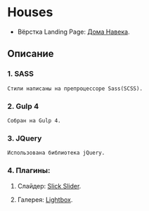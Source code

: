 # Houses
- Вёрстка Landing Page: [Дома Навека](https://dmitriywolf.github.io/works/houses/).

## Описание

### 1. SASS
	Стили написаны на препроцессоре Sass(SCSS).

### 2. Gulp 4
	Собран на Gulp 4.

### 3. JQuery
	Использована библиотека jQuery.

### 4. Плагины:
	
1. Слайдер: [Slick Slider](https://kenwheeler.github.io/slick/).

2. Галерея: [Lightbox](https://lokeshdhakar.com/projects/lightbox2/).